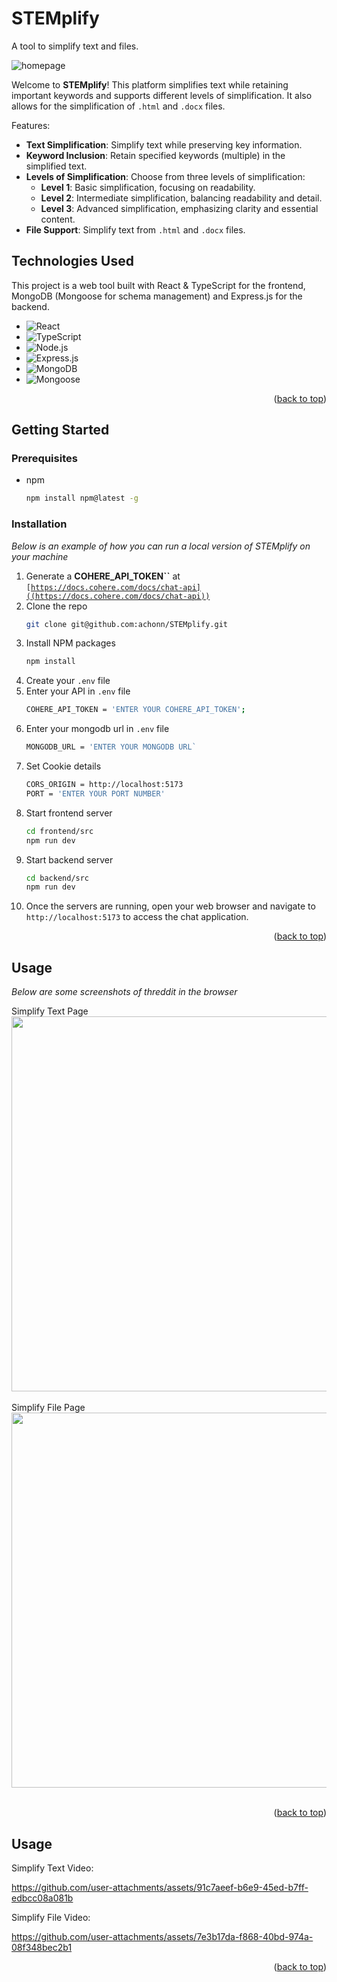 <a id="readme-top"></a>

# STEMplify

A tool to simplify text and files.

![homepage](https://github.com/user-attachments/assets/91946117-d05a-4192-ab43-3a5630be1fce)

Welcome to **STEMplify**! This platform simplifies text while retaining important keywords and supports different levels of simplification. It also allows for the simplification of `.html` and `.docx` files.


Features:

- **Text Simplification**: Simplify text while preserving key information.
- **Keyword Inclusion**: Retain specified keywords (multiple) in the simplified text.
- **Levels of Simplification**: Choose from three levels of simplification:
  - **Level 1**: Basic simplification, focusing on readability.
  - **Level 2**: Intermediate simplification, balancing readability and detail.
  - **Level 3**: Advanced simplification, emphasizing clarity and essential content.
- **File Support**: Simplify text from `.html` and `.docx` files.

## Technologies Used

This project is a web tool built with React & TypeScript for the frontend, MongoDB (Mongoose for schema management) and Express.js for the backend.

- ![React](https://img.shields.io/badge/React-20232A?style=for-the-badge&logo=react&logoColor=61DAFB)
- ![TypeScript](https://img.shields.io/badge/TypeScript-007ACC?style=for-the-badge&logo=typescript&logoColor=white)
- ![Node.js](https://img.shields.io/badge/Node.js-339933?style=for-the-badge&logo=nodedotjs&logoColor=white)
- ![Express.js](https://img.shields.io/badge/Express.js-000000?style=for-the-badge&logo=express&logoColor=white)
- ![MongoDB](https://img.shields.io/badge/MongoDB-47A248?style=for-the-badge&logo=mongodb&logoColor=white)
- ![Mongoose](https://img.shields.io/badge/Mongoose-880000?style=for-the-badge&logo=mongoose&logoColor=white)


<p align="right">(<a href="#readme-top">back to top</a>)</p>

## Getting Started

### Prerequisites

* npm
  ```sh
  npm install npm@latest -g
  ```
### Installation

_Below is an example of how you can run a local version of STEMplify on your machine_

1. Generate a **COHERE_API_TOKEN``** at <code>[https://docs.cohere.com/docs/chat-api]((https://docs.cohere.com/docs/chat-api))</code>
2. Clone the repo
   ```sh
   git clone git@github.com:achonn/STEMplify.git
   ```
3. Install NPM packages
   ```sh
   npm install
   ```
4. Create your <code>.env</code> file
5. Enter your API in `.env` file
   ```sh
   COHERE_API_TOKEN = 'ENTER YOUR COHERE_API_TOKEN';
   ```
6. Enter your mongodb url in `.env` file
   ```sh
   MONGODB_URL = 'ENTER YOUR MONGODB URL`
   ```
7. Set Cookie details
   ```sh
   CORS_ORIGIN = http://localhost:5173
   PORT = 'ENTER YOUR PORT NUMBER'
   ```
8. Start frontend server
   ```sh
   cd frontend/src
   npm run dev
   ```
9. Start backend server
    ```sh
    cd backend/src
    npm run dev
    ```
10. Once the servers are running, open your web browser and navigate to <code>http://localhost:5173</code> to access the chat application.
<p align="right">(<a href="#readme-top">back to top</a>)</p>




## Usage
_Below are some screenshots of threddit in the browser_
<div>
  Simplify Text Page<br>
  <img src="https://github.com/user-attachments/assets/19c574b6-81ae-43b9-944a-c36110c7b0c5" width="600">
</div>
<br>

<div>
  Simplify File Page<br>
  <img src="https://github.com/user-attachments/assets/2d311ce4-9977-43e6-9fd9-98340f443786" width="600">
</div>
<br>

<p align="right">(<a href="#readme-top">back to top</a>)</p>




## Usage

Simplify Text Video:


https://github.com/user-attachments/assets/91c7aeef-b6e9-45ed-b7ff-edbcc08a081b




Simplify File Video:


https://github.com/user-attachments/assets/7e3b17da-f868-40bd-974a-08f348bec2b1




<p align="right">(<a href="#readme-top">back to top</a>)</p>


